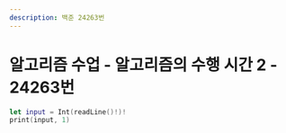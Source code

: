 ```yaml
---
description: 백준 24263번
---
```


# 알고리즘 수업 - 알고리즘의 수행 시간 2 - 24263번

```swift
let input = Int(readLine()!)!
print(input, 1)
```
